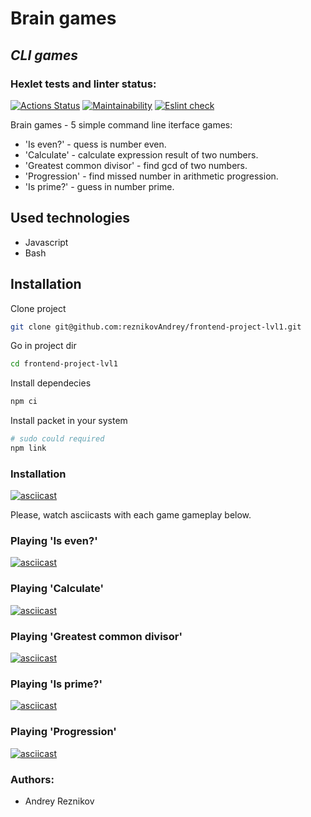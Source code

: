 # Brain games
## _CLI games_

### Hexlet tests and linter status:
[![Actions Status](https://github.com/reznikovAndrey/frontend-project-lvl1/workflows/hexlet-check/badge.svg)](https://github.com/reznikovAndrey/frontend-project-lvl1/actions) [![Maintainability](https://api.codeclimate.com/v1/badges/a99a88d28ad37a79dbf6/maintainability)](https://codeclimate.com/github/reznikovAndrey/frontend-project-lvl1) [![Eslint check](https://github.com/reznikovAndrey/frontend-project-lvl1/workflows/eslint-check/badge.svg)](https://github.com/reznikovAndrey/frontend-project-lvl1/actions)

Brain games - 5 simple command line iterface games:
- 'Is even?' - quess is number even.
- 'Calculate' - calculate expression result of two numbers.
- 'Greatest common divisor' - find gcd of two numbers.
- 'Progression' - find missed number in arithmetic progression.
- 'Is prime?' - guess in number prime.

## Used technologies

- Javascript
- Bash

## Installation

Clone project
```sh
git clone git@github.com:reznikovAndrey/frontend-project-lvl1.git
```

Go in project dir
```sh
cd frontend-project-lvl1
```

Install dependecies
```sh
npm ci
```

Install packet in your system
```sh
# sudo could required
npm link 
```

### Installation
[![asciicast](https://asciinema.org/a/kZNghaXSvpMIqMGcPmBByqzvW.svg)](https://asciinema.org/a/kZNghaXSvpMIqMGcPmBByqzvW)


Please, watch asciicasts with each game gameplay below.

### Playing 'Is even?'
[![asciicast](https://asciinema.org/a/CWcgB9zJsjAcpUUbRXbUHqwwD.svg)](https://asciinema.org/a/CWcgB9zJsjAcpUUbRXbUHqwwD)

### Playing 'Calculate'
[![asciicast](https://asciinema.org/a/hdVxnithDw2zyRhkS0NRw3erT.svg)](https://asciinema.org/a/hdVxnithDw2zyRhkS0NRw3erT)

### Playing 'Greatest common divisor'
[![asciicast](https://asciinema.org/a/cvkbwcoLYY2uTURZuI00o8CT1.svg)](https://asciinema.org/a/cvkbwcoLYY2uTURZuI00o8CT1)

### Playing 'Is prime?'
[![asciicast](https://asciinema.org/a/VWP0krBAvsf4geXgl1YoOGHPh.svg)](https://asciinema.org/a/VWP0krBAvsf4geXgl1YoOGHPh)

### Playing 'Progression'
[![asciicast](https://asciinema.org/a/KNaiYIoSfRzFcXQCJHs4ngWVR.svg)](https://asciinema.org/a/KNaiYIoSfRzFcXQCJHs4ngWVR)

### Authors:

- Andrey Reznikov